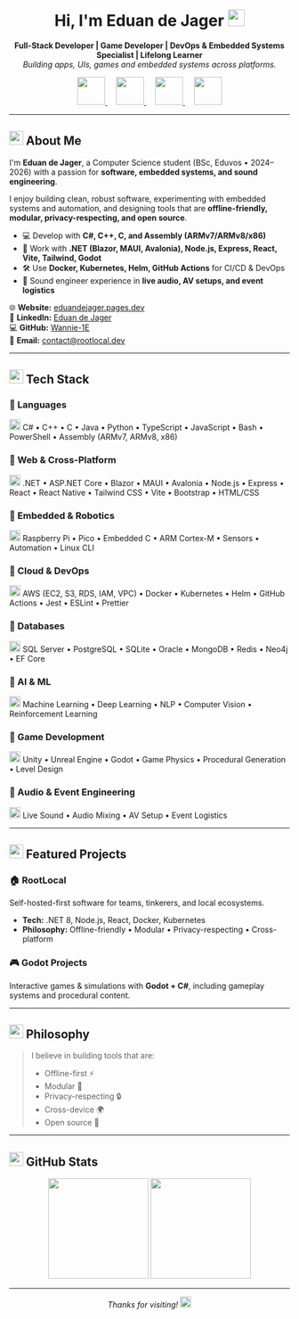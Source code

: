 <!-- Profile README for Wannie-1E -->

<h1 align="center">Hi, I'm Eduan de Jager <img src="https://cdn.jsdelivr.net/npm/bootstrap-icons/icons/hand-thumbs-up.svg" width="30"/></h1>

<p align="center">
  <b>Full-Stack Developer | Game Developer | DevOps & Embedded Systems Specialist | Lifelong Learner</b><br/>
  <i>Building apps, UIs, games and embedded systems across platforms.</i>
</p>

<p align="center">
  <a href="https://www.linkedin.com/in/eduan-de-jager-72756a297/">
    <img src="https://cdn.jsdelivr.net/npm/bootstrap-icons/icons/linkedin.svg" width="50"/>
  </a>
  &nbsp;&nbsp;&nbsp;
  <a href="https://orcid.org/0009-0009-7104-635X">
    <img src="https://cdn.jsdelivr.net/npm/bootstrap-icons/icons/person-badge.svg" width="50"/>
  </a>
  &nbsp;&nbsp;&nbsp;
  <a href="https://github.com/RootLocalOpen">
    <img src="https://cdn.jsdelivr.net/npm/bootstrap-icons/icons/github.svg" width="50"/>
  </a>
  &nbsp;&nbsp;&nbsp;
  <a href="https://eduandejager.pages.dev/">
    <img src="https://cdn.jsdelivr.net/npm/bootstrap-icons/icons/globe.svg" width="50"/>
  </a>
</p>

---

## <img src="https://cdn.jsdelivr.net/npm/bootstrap-icons/icons/rocket.svg" width="25"/> About Me

I'm **Eduan de Jager**, a Computer Science student (BSc, Eduvos • 2024–2026) with a passion for **software, embedded systems, and sound engineering**.  

I enjoy building clean, robust software, experimenting with embedded systems and automation, and designing tools that are **offline-friendly, modular, privacy-respecting, and open source**.  

- 💻 Develop with **C#, C++, C, and Assembly (ARMv7/ARMv8/x86)**  
- 📱 Work with **.NET (Blazor, MAUI, Avalonia), Node.js, Express, React, Vite, Tailwind, Godot**  
- 🛠 Use **Docker, Kubernetes, Helm, GitHub Actions** for CI/CD & DevOps  
- 🎵 Sound engineer experience in **live audio, AV setups, and event logistics**  

🌐 **Website:** [eduandejager.pages.dev](https://eduandejager.pages.dev/)  
💼 **LinkedIn:** [Eduan de Jager](https://www.linkedin.com/in/eduan-de-jager-72756a297/)  
💻 **GitHub:** [Wannie-1E](https://github.com/Wannie-1E)  
📧 **Email:** contact@rootlocal.dev  

---

## <img src="https://cdn.jsdelivr.net/npm/bootstrap-icons/icons/tools.svg" width="25"/> Tech Stack

### 🔹 Languages
<img src="https://cdn.jsdelivr.net/npm/bootstrap-icons/icons/code-slash.svg" width="20"/> C# • C++ • C • Java • Python • TypeScript • JavaScript • Bash • PowerShell • Assembly (ARMv7, ARMv8, x86)

### 🔹 Web & Cross-Platform
<img src="https://cdn.jsdelivr.net/npm/bootstrap-icons/icons/laptop.svg" width="20"/> .NET • ASP.NET Core • Blazor • MAUI • Avalonia • Node.js • Express • React • React Native • Tailwind CSS • Vite • Bootstrap • HTML/CSS  

### 🔹 Embedded & Robotics
<img src="https://cdn.jsdelivr.net/npm/bootstrap-icons/icons/cpu.svg" width="20"/> Raspberry Pi • Pico • Embedded C • ARM Cortex-M • Sensors • Automation • Linux CLI  

### 🔹 Cloud & DevOps
<img src="https://cdn.jsdelivr.net/npm/bootstrap-icons/icons/cloud.svg" width="20"/> AWS (EC2, S3, RDS, IAM, VPC) • Docker • Kubernetes • Helm • GitHub Actions • Jest • ESLint • Prettier  

### 🔹 Databases
<img src="https://cdn.jsdelivr.net/npm/bootstrap-icons/icons/database.svg" width="20"/> SQL Server • PostgreSQL • SQLite • Oracle • MongoDB • Redis • Neo4j • EF Core  

### 🔹 AI & ML
<img src="https://cdn.jsdelivr.net/npm/bootstrap-icons/icons/robot.svg" width="20"/> Machine Learning • Deep Learning • NLP • Computer Vision • Reinforcement Learning  

### 🔹 Game Development
<img src="https://cdn.jsdelivr.net/npm/bootstrap-icons/icons/controller.svg" width="20"/> Unity • Unreal Engine • Godot • Game Physics • Procedural Generation • Level Design  

### 🔹 Audio & Event Engineering
<img src="https://cdn.jsdelivr.net/npm/bootstrap-icons/icons/music-note-beamed.svg" width="20"/> Live Sound • Audio Mixing • AV Setup • Event Logistics  

---

## <img src="https://cdn.jsdelivr.net/npm/bootstrap-icons/icons/star.svg" width="25"/> Featured Projects

### 🏠 RootLocal
Self-hosted-first software for teams, tinkerers, and local ecosystems.  
- **Tech:** .NET 8, Node.js, React, Docker, Kubernetes  
- **Philosophy:** Offline-friendly • Modular • Privacy-respecting • Cross-platform  

### 🎮 Godot Projects
Interactive games & simulations with **Godot + C#**, including gameplay systems and procedural content.  

---

## <img src="https://cdn.jsdelivr.net/npm/bootstrap-icons/icons/compass.svg" width="25"/> Philosophy  

> I believe in building tools that are:  
> - Offline-first ⚡  
> - Modular 🧩  
> - Privacy-respecting 🔒  
> - Cross-device 🌍  
> - Open source 🤝  

---

## <img src="https://cdn.jsdelivr.net/npm/bootstrap-icons/icons/bar-chart-line.svg" width="25"/> GitHub Stats  

<p align="center">
  <img height="180em" src="https://github-readme-stats.vercel.app/api?username=Wannie-1E&show_icons=true&count_private=true&theme=radical"/>
  <img height="180em" src="https://github-readme-stats.vercel.app/api/top-langs/?username=Wannie-1E&layout=compact&theme=radical"/>
</p>

---

<p align="center">
  <i>Thanks for visiting! <img src="https://cdn.jsdelivr.net/npm/bootstrap-icons/icons/rocket-takeoff.svg" width="20"/></i>
</p>